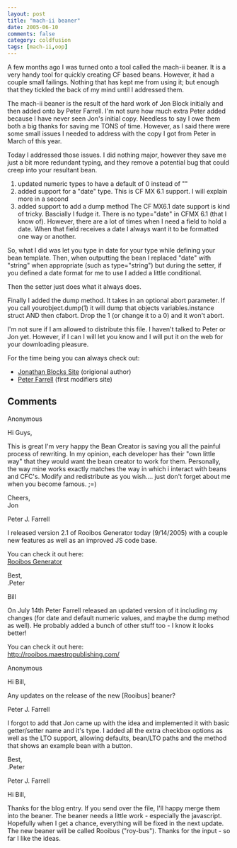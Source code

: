 ```yaml
---
layout: post
title: "mach-ii beaner"
date: 2005-06-10
comments: false
category: coldfusion
tags: [mach-ii,oop]
---
```

A few months ago I was turned onto a tool called the mach-ii beaner. It is a
very handy tool for quickly creating CF based beans. However, it had a couple
small failings. Nothing that has kept me from using it; but enough that they
tickled the back of my mind until I addressed them.  

The mach-ii beaner is the result of the hard work of Jon Block initially and
then added onto by Peter Farrell. I'm not sure how much extra Peter added
because I have never seen Jon's initial copy. Needless to say I owe them both
a big thanks for saving me TONS of time. However, as I said there were some
small issues I needed to address with the copy I got from Peter in March of
this year.  

Today I addressed those issues. I did nothing major, however they save me just
a bit more redundant typing, and they remove a potential bug that could creep
into your resultant bean.  


  1. updated numeric types to have a default of 0 instead of ""
  2. added support for a "date" type. This is CF MX 6.1 support. I will explain more in a second
  3. added support to add a dump method
The CF MX6.1 date support is kind of tricky. Bascially I fudge it. There is no
type="date" in CFMX 6.1 (that I know of). However, there are a lot of times
when I need a field to hold a date. When that field receives a date I always
want it to be formatted one way or another.  

So, what I did was let you type in date for your type while defining your bean
template. Then, when outputting the bean I replaced "date" with "string" when
appropriate (such as type="string") but during the setter, if you defined a
date format for me to use I added a little conditional.  





Then the setter just does what it always does.  

Finally I added the dump method. It takes in an optional abort parameter. If
you call yourobject.dump(1) it will dump that objects variables.instance
struct AND then cfabort. Drop the 1 (or change it to a 0) and it won't abort.  

I'm not sure if I am allowed to distribute this file. I haven't talked to
Peter or Jon yet. However, if I can I will let you know and I will put it on
the web for your downloading pleasure.  

For the time being you can always check out:  

  * [Jonathan Blocks Site](http://www.jonathanblock.com) (origional author)
  * [Peter Farrell](http://blog.maestropublishing.com) (first modifiers site)

## Comments

Anonymous

Hi Guys,  

This is great I'm very happy the Bean Creator is saving you all the painful
process of rewriting. In my opinion, each developer has their "own little way"
that they would want the bean creator to work for them. Personally, the way
mine works exactly matches the way in which i interact with beans and CFC's.
Modify and redistribute as you wish.... just don't forget about me when you
become famous. ;=)  

Cheers,  
Jon

Peter J. Farrell

I released version 2.1 of Rooibos Generator today (9/14/2005) with a couple
new features as well as an improved JS code base.  

You can check it out here:  
[Rooibos Generator](http://rooibos.maestropublishing.com)  

Best,  
.Peter

Bill

On July 14th Peter Farrell released an updated version of it including my
changes (for date and default numeric values, and maybe the dump method as
well). He probably added a bunch of other stuff too - I know it looks better!  

You can check it out here:  
http://rooibos.maestropublishing.com/

Anonymous

Hi Bill,  

Any updates on the release of the new [Rooibus] beaner?

Peter J. Farrell

I forgot to add that Jon came up with the idea and implemented it with basic
getter/setter name and it's type. I added all the extra checkbox options as
well as the LTO support, allowing defaults, bean/LTO paths and the method that
shows an example bean with a button.  

Best,  
.Peter

Peter J. Farrell

Hi Bill,  

Thanks for the blog entry. If you send over the file, I'll happy merge them
into the beaner. The beaner needs a little work - especially the javascript.
Hopefully when I get a chance, everything will be fixed in the next update.
The new beaner will be called Rooibus ("roy-bus"). Thanks for the input - so
far I like the ideas.
